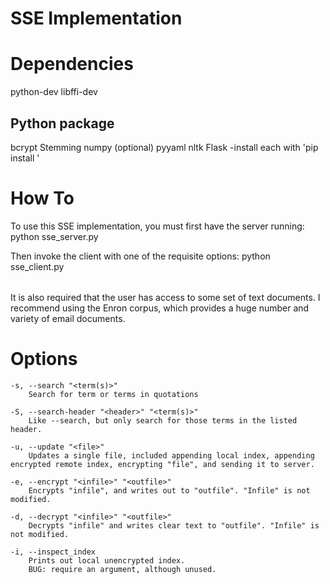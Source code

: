 # SSE Implementation

# Dependencies

python-dev
libffi-dev
	
## Python package
	
bcrypt
Stemming
numpy (optional)
pyyaml
nltk
Flask
	-install each with 'pip install <package>'

# How To
To use this SSE implementation, you must first have the server running:
	python sse_server.py

Then invoke the client with one of the requisite options:
	python sse_client.py <OPTION>

It is also required that the user has access to some set of text documents. I recommend using the Enron corpus, which provides a huge number and variety of email documents.

# Options
    -s, --search "<term(s)>"
        Search for term or terms in quotations

    -S, --search-header "<header>" "<term(s)>"
        Like --search, but only search for those terms in the listed header.

    -u, --update "<file>"
        Updates a single file, included appending local index, appending encrypted remote index, encrypting "file", and sending it to server.

    -e, --encrypt "<infile>" "<outfile>"
        Encrypts "infile", and writes out to "outfile". "Infile" is not modified.

    -d, --decrypt "<infile>" "<outfile>"
        Decrypts "infile" and writes clear text to "outfile". "Infile" is not modified.

    -i, --inspect_index
        Prints out local unencrypted index. 
        BUG: require an argument, although unused.
